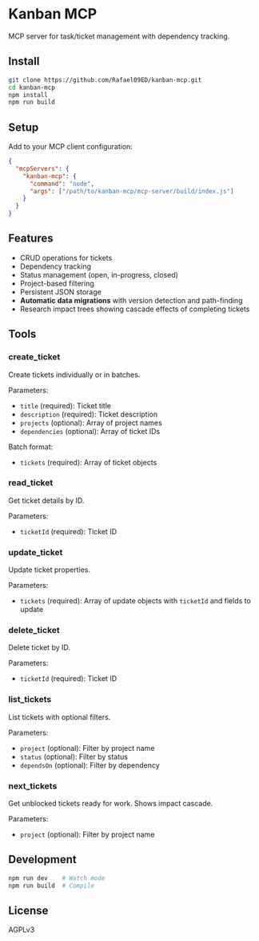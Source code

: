 # Kanban MCP

MCP server for task/ticket management with dependency tracking.

## Install

```bash
git clone https://github.com/Rafael09ED/kanban-mcp.git
cd kanban-mcp
npm install
npm run build
```

## Setup

Add to your MCP client configuration:

```json
{
  "mcpServers": {
    "kanban-mcp": {
      "command": "node",
      "args": ["/path/to/kanban-mcp/mcp-server/build/index.js"]
    }
  }
}
```

## Features

- CRUD operations for tickets
- Dependency tracking
- Status management (open, in-progress, closed)
- Project-based filtering
- Persistent JSON storage
- **Automatic data migrations** with version detection and path-finding
- Research impact trees showing cascade effects of completing tickets


## Tools

### create_ticket
Create tickets individually or in batches.

Parameters:
- `title` (required): Ticket title
- `description` (required): Ticket description
- `projects` (optional): Array of project names
- `dependencies` (optional): Array of ticket IDs

Batch format:
- `tickets` (required): Array of ticket objects

### read_ticket
Get ticket details by ID.

Parameters:
- `ticketId` (required): Ticket ID

### update_ticket
Update ticket properties.

Parameters:
- `tickets` (required): Array of update objects with `ticketId` and fields to update

### delete_ticket
Delete ticket by ID.

Parameters:
- `ticketId` (required): Ticket ID

### list_tickets
List tickets with optional filters.

Parameters:
- `project` (optional): Filter by project name
- `status` (optional): Filter by status
- `dependsOn` (optional): Filter by dependency

### next_tickets
Get unblocked tickets ready for work. Shows impact cascade.

Parameters:
- `project` (optional): Filter by project name

## Development

```bash
npm run dev    # Watch mode
npm run build  # Compile
```

## License

AGPLv3

